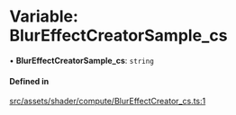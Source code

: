 # Variable: BlurEffectCreatorSample\_cs

• **BlurEffectCreatorSample\_cs**: `string`

#### Defined in

[src/assets/shader/compute/BlurEffectCreator_cs.ts:1](https://github.com/Orillusion/orillusion/blob/main/src/assets/shader/compute/BlurEffectCreator_cs.ts#L1)
